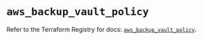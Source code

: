 # `aws_backup_vault_policy`

Refer to the Terraform Registry for docs: [`aws_backup_vault_policy`](https://registry.terraform.io/providers/hashicorp/aws/5.90.1/docs/resources/backup_vault_policy).
